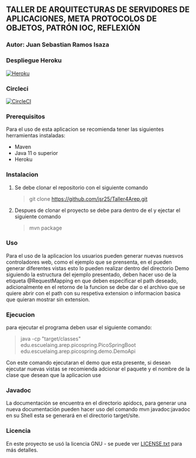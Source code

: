 ## TALLER DE ARQUITECTURAS DE SERVIDORES DE APLICACIONES, META PROTOCOLOS DE OBJETOS, PATRÓN IOC, REFLEXIÓN

### Autor: Juan Sebastian Ramos Isaza

### Despliegue Heroku
[![Heroku](https://www.herokucdn.com/deploy/button.png)](https://infinite-bastion-95846.herokuapp.com/)

### Circleci
[![CircleCI](https://circleci.com/gh/jsr25/Taller2Arep.svg?style=svg)](https://app.circleci.com/pipelines/github/jsr25/Taller4Arep)

### Prerequisitos
Para el uso de esta aplicacion se recomienda tener las siguientes herramientas 
instaladas:

* Maven
* Java 11 o superior
* Heroku



### Instalacion
1. Se debe clonar el repositorio con el siguiente comando
    > git clone https://github.com/jsr25/Taller4Arep.git
2. Despues de clonar el proyecto se debe para dentro de el y ejectar el siguiente comando
    > mvn package
### Uso
Para el uso de la aplicacion los usuarios pueden generar nuevas nuesvos controladores web, como el ejemplo que se prensenta, en el pueden generar diferentes vistas 
esto lo pueden realizar dentro del directorio Demo siguiendo la estructura del ejemplo presentado,
deben hacer uso de la etiqueta @RequestMapping en que deben especificar el path deseado, adicionalmente en el retorno de la funcion se debe dar o el archivo que se quiere abrir con el path con su 
respetiva extension o informacion basica que quieran mostrar sin extension.


### Ejecucion
para ejecutar el programa deben usar el siguiente comando:
> java -cp "target/classes" edu.escuelaing.arep.picospring.PicoSpringBoot edu.escuelaing.arep.picospring.demo.DemoApi

Con este comando ejecutaran el demo que esta presente, si desean ejecutar nuevas vistas se recomienda adcionar el paquete y el nombre 
de la clase que desean que la aplicacion use
### Javadoc
La documentación se encuentra en el directorio apidocs, para generar una nueva documentación
pueden hacer uso del comando mvn javadoc:javadoc en su Shell esta se generará en el directorio target/site.

### Licencia

En este proyecto se usó la licencia GNU - se puede ver [LICENSE.txt](LICENSE.txt) para más detalles.

